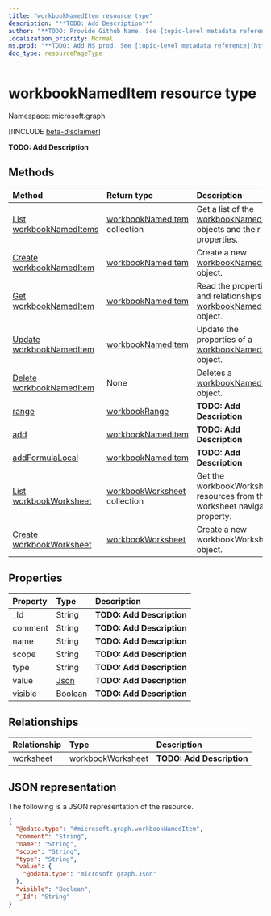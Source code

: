 ```yaml
---
title: "workbookNamedItem resource type"
description: "**TODO: Add Description**"
author: "**TODO: Provide Github Name. See [topic-level metadata reference](https://msgo.azurewebsites.net/add/document/guidelines/metadata.html#topic-level-metadata)**"
localization_priority: Normal
ms.prod: "**TODO: Add MS prod. See [topic-level metadata reference](https://msgo.azurewebsites.net/add/document/guidelines/metadata.html#topic-level-metadata)**"
doc_type: resourcePageType
---
```


# workbookNamedItem resource type

Namespace: microsoft.graph

[!INCLUDE [beta-disclaimer](../../includes/beta-disclaimer.md)]

**TODO: Add Description**

## Methods
|Method|Return type|Description|
|:---|:---|:---|
|[List workbookNamedItems](../api/workbooknameditem-list.md)|[workbookNamedItem](../resources/workbooknameditem.md) collection|Get a list of the [workbookNamedItem](../resources/workbooknameditem.md) objects and their properties.|
|[Create workbookNamedItem](../api/workbooknameditem-create.md)|[workbookNamedItem](../resources/workbooknameditem.md)|Create a new [workbookNamedItem](../resources/workbooknameditem.md) object.|
|[Get workbookNamedItem](../api/workbooknameditem-get.md)|[workbookNamedItem](../resources/workbooknameditem.md)|Read the properties and relationships of a [workbookNamedItem](../resources/workbooknameditem.md) object.|
|[Update workbookNamedItem](../api/workbooknameditem-update.md)|[workbookNamedItem](../resources/workbooknameditem.md)|Update the properties of a [workbookNamedItem](../resources/workbooknameditem.md) object.|
|[Delete workbookNamedItem](../api/workbooknameditem-delete.md)|None|Deletes a [workbookNamedItem](../resources/workbooknameditem.md) object.|
|[range](../api/workbooknameditem-range.md)|[workbookRange](../resources/workbookrange.md)|**TODO: Add Description**|
|[add](../api/workbooknameditem-add.md)|[workbookNamedItem](../resources/workbooknameditem.md)|**TODO: Add Description**|
|[addFormulaLocal](../api/workbooknameditem-addformulalocal.md)|[workbookNamedItem](../resources/workbooknameditem.md)|**TODO: Add Description**|
|[List workbookWorksheet](../api/workbooknameditem-list-worksheet.md)|[workbookWorksheet](../resources/workbookworksheet.md) collection|Get the workbookWorksheet resources from the worksheet navigation property.|
|[Create workbookWorksheet](../api/workbooknameditem-post-worksheet.md)|[workbookWorksheet](../resources/workbookworksheet.md)|Create a new workbookWorksheet object.|

## Properties
|Property|Type|Description|
|:---|:---|:---|
|_Id|String|**TODO: Add Description**|
|comment|String|**TODO: Add Description**|
|name|String|**TODO: Add Description**|
|scope|String|**TODO: Add Description**|
|type|String|**TODO: Add Description**|
|value|[Json](../resources/json.md)|**TODO: Add Description**|
|visible|Boolean|**TODO: Add Description**|

## Relationships
|Relationship|Type|Description|
|:---|:---|:---|
|worksheet|[workbookWorksheet](../resources/workbookworksheet.md)|**TODO: Add Description**|

## JSON representation
The following is a JSON representation of the resource.
<!-- {
  "blockType": "resource",
  "keyProperty": "id",
  "@odata.type": "microsoft.graph.workbookNamedItem",
  "openType": false
}
-->
``` json
{
  "@odata.type": "#microsoft.graph.workbookNamedItem",
  "comment": "String",
  "name": "String",
  "scope": "String",
  "type": "String",
  "value": {
    "@odata.type": "microsoft.graph.Json"
  },
  "visible": "Boolean",
  "_Id": "String"
}
```

